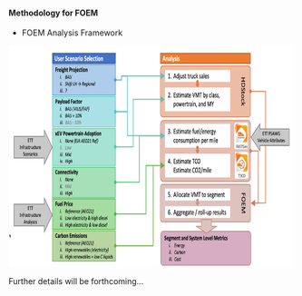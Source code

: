#### Methodology for FOEM

 * FOEM Analysis Framework  
  <img src="FOEM_framework.png" width="750" height="390">

 Further details will be forthcoming...
